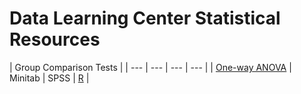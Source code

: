 # Data Learning Center Statistical Resources

| Group Comparison Tests |
| --- | --- | --- | --- |
| [One-way ANOVA](https://online.stat.psu.edu/stat500/lesson/10/10.1) | Minitab | SPSS | [R](https://tylerbg.github.io/DLC_stat_resources/docs/one-way-ANOVA) |
